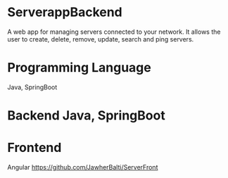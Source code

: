 # ServerappBackend
A web app for managing servers connected to your network. It allows the user to create, delete, remove, update, search and ping servers.

# Programming Language
Java, SpringBoot

# Backend Java, SpringBoot

# Frontend
Angular
https://github.com/JawherBalti/ServerFront
